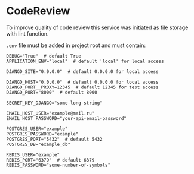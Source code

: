 # CodeReview
To improve quality of code review this service was initiated as file storage with lint function.



`.env` file must be added in project root and must contain:
``````
DEBUG="True"  # default True
APPLICATION_ENV="local"  # default 'local' for local access

DJANGO_SITE="0.0.0.0"  # default 0.0.0.0 for local access

DJANGO_HOST="0.0.0.0"  # default 0.0.0.0 for local access
DJANGO_PORT__PROXY=12345  # default 12345 for test access
DJANGO_PORT="8000"  # default 8000

SECRET_KEY_DJANGO="some-long-string"

EMAIL_HOST_USER="example@mail.ru"
EMAIL_HOST_PASSWORD="your-api-email-password"

POSTGRES_USER="example"
POSTGRES_PASSWORD="example"
POSTGRES_PORT="5432"  # default 5432
POSTGRES_DB="example_db"

REDIS_USER="example"
REDIS_PORT="6379"  # default 6379
REDIS_PASSWORD="some-number-of-symbols"
``````